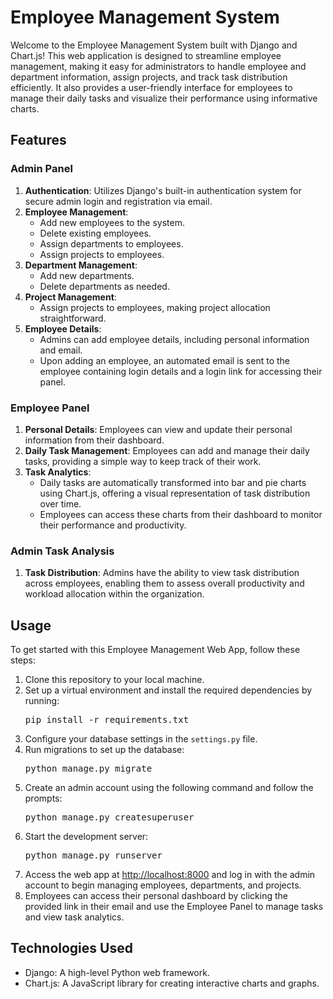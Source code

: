 <!DOCTYPE html>
<html>

<head>
    <meta charset="UTF-8">
    
</head>

<body>
    <h1>Employee Management System</h1>
    <p>Welcome to the Employee Management System built with Django and Chart.js! This web application is designed to streamline employee management, making it easy for administrators to handle employee and department information, assign projects, and track task distribution efficiently. It also provides a user-friendly interface for employees to manage their daily tasks and visualize their performance using informative charts.</p>
    <h2>Features</h2>
    <h3>Admin Panel</h3>
    <ol>
        <li><strong>Authentication</strong>: Utilizes Django's built-in authentication system for secure admin login and registration via email.</li>
        <li><strong>Employee Management</strong>:
            <ul>
                <li>Add new employees to the system.</li>
                <li>Delete existing employees.</li>
                <li>Assign departments to employees.</li>
                <li>Assign projects to employees.</li>
            </ul>
        </li>
        <li><strong>Department Management</strong>:
            <ul>
                <li>Add new departments.</li>
                <li>Delete departments as needed.</li>
            </ul>
        </li>
        <li><strong>Project Management</strong>:
            <ul>
                <li>Assign projects to employees, making project allocation straightforward.</li>
            </ul>
        </li>
        <li><strong>Employee Details</strong>:
            <ul>
                <li>Admins can add employee details, including personal information and email.</li>
                <li>Upon adding an employee, an automated email is sent to the employee containing login details and a login link for accessing their panel.</li>
            </ul>
        </li>
    </ol>
    <h3>Employee Panel</h3>
    <ol>
        <li><strong>Personal Details</strong>: Employees can view and update their personal information from their dashboard.</li>
        <li><strong>Daily Task Management</strong>: Employees can add and manage their daily tasks, providing a simple way to keep track of their work.</li>
        <li><strong>Task Analytics</strong>:
            <ul>
                <li>Daily tasks are automatically transformed into bar and pie charts using Chart.js, offering a visual representation of task distribution over time.</li>
                <li>Employees can access these charts from their dashboard to monitor their performance and productivity.</li>
            </ul>
        </li>
    </ol>
    <h3>Admin Task Analysis</h3>
    <ol>
        <li><strong>Task Distribution</strong>: Admins have the ability to view task distribution across employees, enabling them to assess overall productivity and workload allocation within the organization.</li>
    </ol>
    <h2>Usage</h2>
    <p>To get started with this Employee Management Web App, follow these steps:</p>
    <ol>
        <li>Clone this repository to your local machine.</li>
        <li>Set up a virtual environment and install the required dependencies by running:
            <pre>pip install -r requirements.txt</pre>
        </li>
        <li>Configure your database settings in the <code>settings.py</code> file.</li>
        <li>Run migrations to set up the database:
            <pre>python manage.py migrate</pre>
        </li>
        <li>Create an admin account using the following command and follow the prompts:
            <pre>python manage.py createsuperuser</pre>
        </li>
        <li>Start the development server:
            <pre>python manage.py runserver</pre>
        </li>
        <li>Access the web app at <a href="http://localhost:8000">http://localhost:8000</a> and log in with the admin account to begin managing employees, departments, and projects.</li>
        <li>Employees can access their personal dashboard by clicking the provided link in their email and use the Employee Panel to manage tasks and view task analytics.</li>
    </ol>
    <h2>Technologies Used</h2>
    <ul>
        <li>Django: A high-level Python web framework.</li>
        <li>Chart.js: A JavaScript library for creating interactive charts and graphs.</li>
    </ul>
   
</body>

</html>
